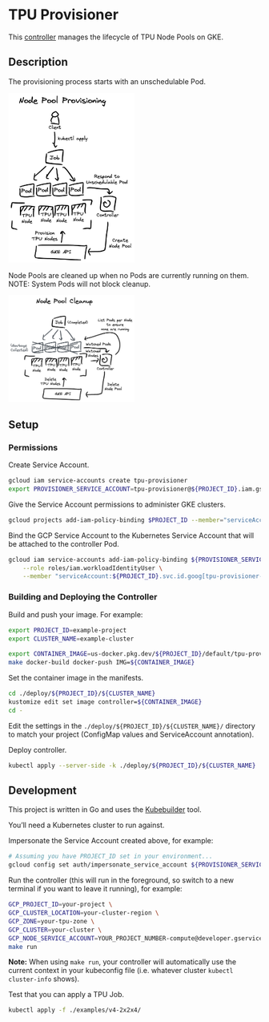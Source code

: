 # TPU Provisioner

This [controller](https://kubernetes.io/docs/concepts/architecture/controller/) manages the lifecycle of TPU Node Pools on GKE.

## Description

The provisioning process starts with an unschedulable Pod.

<img src="./docs/provisioning.excalidraw.png" width="50%"></img>

Node Pools are cleaned up when no Pods are currently running on them. NOTE: System Pods will not block cleanup.

<img src="./docs/cleanup.excalidraw.png" width="50%"></img>

## Setup

### Permissions

Create Service Account.

```sh
gcloud iam service-accounts create tpu-provisioner
export PROVISIONER_SERVICE_ACCOUNT=tpu-provisioner@${PROJECT_ID}.iam.gserviceaccount.com
```

Give the Service Account permissions to administer GKE clusters.

```bash
gcloud projects add-iam-policy-binding $PROJECT_ID --member="serviceAccount:${PROVISIONER_SERVICE_ACCOUNT}" --role='roles/container.clusterAdmin'
```

Bind the GCP Service Account to the Kubernetes Service Account that will be attached to the controller Pod.

```sh
gcloud iam service-accounts add-iam-policy-binding ${PROVISIONER_SERVICE_ACCOUNT} \
    --role roles/iam.workloadIdentityUser \
    --member "serviceAccount:${PROJECT_ID}.svc.id.goog[tpu-provisioner-system/tpu-provisioner-controller-manager]"
```

### Building and Deploying the Controller

Build and push your image. For example:

```bash
export PROJECT_ID=example-project
export CLUSTER_NAME=example-cluster
```

```bash
export CONTAINER_IMAGE=us-docker.pkg.dev/${PROJECT_ID}/default/tpu-provisioner:$(git rev-parse --short HEAD)
make docker-build docker-push IMG=${CONTAINER_IMAGE}
```

Set the container image in the manifests.

```bash
cd ./deploy/${PROJECT_ID}/${CLUSTER_NAME}
kustomize edit set image controller=${CONTAINER_IMAGE}
cd -
```

Edit the settings in the `./deploy/${PROJECT_ID}/${CLUSTER_NAME}/` directory to match your project (ConfigMap values and ServiceAccount annotation).

Deploy controller.

```sh
kubectl apply --server-side -k ./deploy/${PROJECT_ID}/${CLUSTER_NAME}
```

## Development

This project is written in Go and uses the [Kubebuilder](https://book.kubebuilder.io/) tool.

You’ll need a Kubernetes cluster to run against.

Impersonate the Service Account created above, for example:

```bash
# Assuming you have PROJECT_ID set in your environment...
gcloud config set auth/impersonate_service_account ${PROVISIONER_SERVICE_ACCOUNT}
```

Run the controller (this will run in the foreground, so switch to a new terminal if you want to leave it running), for example:

```bash
GCP_PROJECT_ID=your-project \
GCP_CLUSTER_LOCATION=your-cluster-region \
GCP_ZONE=your-tpu-zone \
GCP_CLUSTER=your-cluster \
GCP_NODE_SERVICE_ACCOUNT=YOUR_PROJECT_NUMBER-compute@developer.gserviceaccount.com \
make run
```

**Note:** When using `make run`, your controller will automatically use the current context in your kubeconfig file (i.e. whatever cluster `kubectl cluster-info` shows).

Test that you can apply a TPU Job.

```bash
kubectl apply -f ./examples/v4-2x2x4/
```
